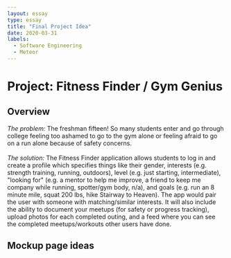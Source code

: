 ```yaml
---
layout: essay
type: essay
title: "Final Project Idea"
date: 2020-03-31
labels:
  - Software Engineering
  - Meteor
---
```

# Project: Fitness Finder / Gym Genius
## Overview
<i>The problem:</i> The freshman fifteen! So many students enter and go through college feeling too ashamed to go to the gym alone or feeling afraid to go on a run alone because of safety concerns.<br/><br/>
<i>The solution:</i> The Fitness Finder application allows students to log in and create a profile which specifies things like their gender, interests (e.g. strength training, running, outdoors), level (e.g. just starting, intermediate), "looking for" (e.g. a mentor to help me improve, a friend to keep me company while running, spotter/gym body, n/a), and goals (e.g. run an 8 minute mile, squat 200 lbs, hike Stairway to Heaven). The app would pair the user with someone with matching/similar interests. It will also include the ability to document your meetups (for safety or progress tracking), upload photos for each completed outing, and a feed where you can see the completed meetups/workouts other users have done.

## Mockup page ideas

